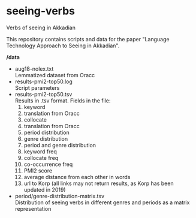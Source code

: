 # seeing-verbs
Verbs of seeing in Akkadian

This repository contains scripts and data for the paper "Language Technology Approach to Seeing in Akkadian".

**/data**  
+ aug18-nolex.txt  
   Lemmatized dataset from Oracc  
+ results-pmi2-top50.log  
   Script parameters  
+ results-pmi2-top50.tsv  
   Results in .tsv format. Fields in the file:  
   1. keyword  
   2. translation from Oracc
   3. collocate
   4. translation from Oracc  
   5. period distribution
   6. genre distribution
   7. period and genre distribution
   8. keyword freq
   9. collocate freq
   10. co-occurrence freq
   11. PMI2 score
   12. average distance from each other in words
   13. url to Korp (all links may not return results, as Korp has been updated in 2019)
+ period/genre-distribution-matrix.tsv  
   Distribution of seeing verbs in different genres and periods as a matrix representation
